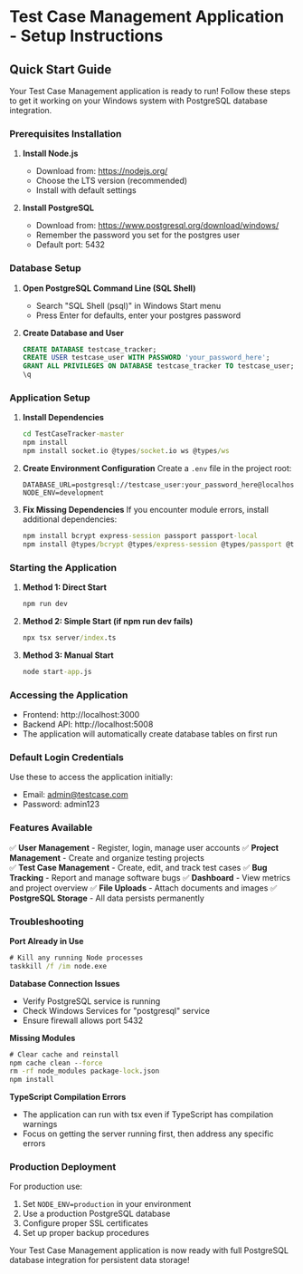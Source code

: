 # Test Case Management Application - Setup Instructions

## Quick Start Guide

Your Test Case Management application is ready to run! Follow these steps to get it working on your Windows system with PostgreSQL database integration.

### Prerequisites Installation

1. **Install Node.js**
   - Download from: https://nodejs.org/
   - Choose the LTS version (recommended)
   - Install with default settings

2. **Install PostgreSQL**
   - Download from: https://www.postgresql.org/download/windows/
   - Remember the password you set for the postgres user
   - Default port: 5432

### Database Setup

1. **Open PostgreSQL Command Line (SQL Shell)**
   - Search "SQL Shell (psql)" in Windows Start menu
   - Press Enter for defaults, enter your postgres password

2. **Create Database and User**
   ```sql
   CREATE DATABASE testcase_tracker;
   CREATE USER testcase_user WITH PASSWORD 'your_password_here';
   GRANT ALL PRIVILEGES ON DATABASE testcase_tracker TO testcase_user;
   \q
   ```

### Application Setup

1. **Install Dependencies**
   ```cmd
   cd TestCaseTracker-master
   npm install
   npm install socket.io @types/socket.io ws @types/ws
   ```

2. **Create Environment Configuration**
   Create a `.env` file in the project root:
   ```env
   DATABASE_URL=postgresql://testcase_user:your_password_here@localhost:5432/testcase_tracker
   NODE_ENV=development
   ```

3. **Fix Missing Dependencies**
   If you encounter module errors, install additional dependencies:
   ```cmd
   npm install bcrypt express-session passport passport-local
   npm install @types/bcrypt @types/express-session @types/passport @types/passport-local
   ```

### Starting the Application

1. **Method 1: Direct Start**
   ```cmd
   npm run dev
   ```

2. **Method 2: Simple Start (if npm run dev fails)**
   ```cmd
   npx tsx server/index.ts
   ```

3. **Method 3: Manual Start**
   ```cmd
   node start-app.js
   ```

### Accessing the Application

- Frontend: http://localhost:3000
- Backend API: http://localhost:5008
- The application will automatically create database tables on first run

### Default Login Credentials

Use these to access the application initially:
- Email: admin@testcase.com
- Password: admin123

### Features Available

✅ **User Management** - Register, login, manage user accounts
✅ **Project Management** - Create and organize testing projects  
✅ **Test Case Management** - Create, edit, and track test cases
✅ **Bug Tracking** - Report and manage software bugs
✅ **Dashboard** - View metrics and project overview
✅ **File Uploads** - Attach documents and images
✅ **PostgreSQL Storage** - All data persists permanently

### Troubleshooting

**Port Already in Use**
```cmd
# Kill any running Node processes
taskkill /f /im node.exe
```

**Database Connection Issues**
- Verify PostgreSQL service is running
- Check Windows Services for "postgresql" service
- Ensure firewall allows port 5432

**Missing Modules**
```cmd
# Clear cache and reinstall
npm cache clean --force
rm -rf node_modules package-lock.json
npm install
```

**TypeScript Compilation Errors**
- The application can run with tsx even if TypeScript has compilation warnings
- Focus on getting the server running first, then address any specific errors

### Production Deployment

For production use:
1. Set `NODE_ENV=production` in your environment
2. Use a production PostgreSQL database
3. Configure proper SSL certificates
4. Set up proper backup procedures

Your Test Case Management application is now ready with full PostgreSQL database integration for persistent data storage!